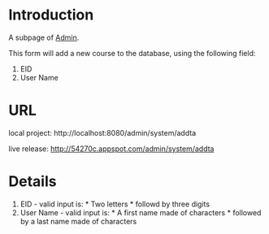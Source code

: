 # Introduction #

A subpage of [Admin](http://code.google.com/p/cs373-54270c/wiki/Admin).

This form will add a new course to the database, using the following field:
  1. EID
  1. User Name

# URL #

local project: http://localhost:8080/admin/system/addta

live release: http://54270c.appspot.com/admin/system/addta

# Details #

  1. EID - valid input is:
    * Two letters
    * followd by three digits
  1. User Name - valid input is:
    * A first name made of characters
    * followed by a last name made of characters